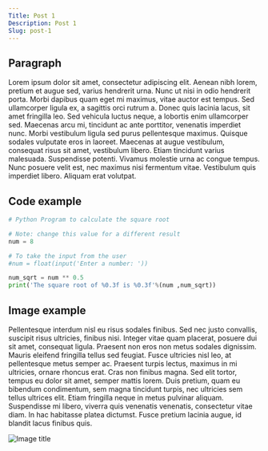 ```yaml
---
Title: Post 1
Description: Post 1
Slug: post-1
---
```


## Paragraph

Lorem ipsum dolor sit amet, consectetur adipiscing elit. Aenean nibh lorem, pretium et augue sed, varius hendrerit urna. Nunc ut nisi in odio hendrerit porta. Morbi dapibus quam eget mi maximus, vitae auctor est tempus. Sed ullamcorper ligula ex, a sagittis orci rutrum a. Donec quis lacinia lacus, sit amet fringilla leo. Sed vehicula luctus neque, a lobortis enim ullamcorper sed. Maecenas arcu mi, tincidunt ac ante porttitor, venenatis imperdiet nunc. Morbi vestibulum ligula sed purus pellentesque maximus. Quisque sodales vulputate eros in laoreet. Maecenas at augue vestibulum, consequat risus sit amet, vestibulum libero. Etiam tincidunt varius malesuada. Suspendisse potenti. Vivamus molestie urna ac congue tempus. Nunc posuere velit est, nec maximus nisi fermentum vitae. Vestibulum quis imperdiet libero. Aliquam erat volutpat.

## Code example

```python
# Python Program to calculate the square root

# Note: change this value for a different result
num = 8

# To take the input from the user
#num = float(input('Enter a number: '))

num_sqrt = num ** 0.5
print('The square root of %0.3f is %0.3f'%(num ,num_sqrt))
```

## Image example

Pellentesque interdum nisl eu risus sodales finibus. Sed nec justo convallis, suscipit risus ultricies, finibus nisi. Integer vitae quam placerat, posuere dui sit amet, consequat ligula. Praesent non eros non metus sodales dignissim. Mauris eleifend fringilla tellus sed feugiat. Fusce ultricies nisl leo, at pellentesque metus semper ac. Praesent turpis lectus, maximus in mi ultricies, ornare rhoncus erat. Cras non finibus magna. Sed elit tortor, tempus eu dolor sit amet, semper mattis lorem. Duis pretium, quam eu bibendum condimentum, sem magna tincidunt turpis, nec ultricies sem tellus ultrices elit. Etiam fringilla neque in metus pulvinar aliquam. Suspendisse mi libero, viverra quis venenatis venenatis, consectetur vitae diam. In hac habitasse platea dictumst. Fusce pretium lacinia augue, id blandit lacus finibus quis.

![Image title](../assets/1.jpg)

